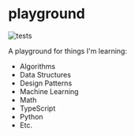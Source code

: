 # playground

![tests](https://github.com/PabloRosales/playground/actions/workflows/node.js.yml/badge.svg)

A playground for things I'm learning:

* Algorithms
* Data Structures
* Design Patterns
* Machine Learning
* Math
* TypeScript
* Python
* Etc.
